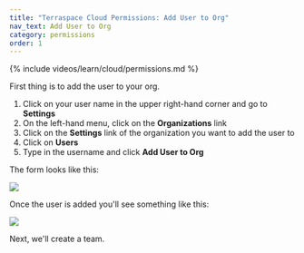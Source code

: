 ```yaml
---
title: "Terraspace Cloud Permissions: Add User to Org"
nav_text: Add User to Org
category: permissions
order: 1
---
```


{% include videos/learn/cloud/permissions.md %}

First thing is to add the user to your org.

1. Click on your user name in the upper right-hand corner and go to **Settings**
2. On the left-hand menu, click on the **Organizations** link
3. Click on the **Settings** link of the organization you want to add the user to
4. Click on **Users**
5. Type in the username and click **Add User to Org**

The form looks like this:

![](https://img.boltops.com/images/terraspace/cloud/permissions/add-user-to-org.png)

Once the user is added you'll see something like this:

![](https://img.boltops.com/images/terraspace/cloud/permissions/add-user-to-org-added.png)

Next, we'll create a team.
